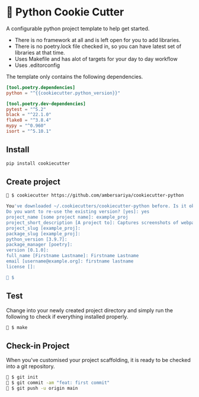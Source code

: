 # 🍪 Python Cookie Cutter

A configurable python project template to help get started. 

- There is no framework at all and is left open for you to add libraries. 
- There is no poetry.lock file checked in, so you can have latest set of libraries at that time.
- Uses Makefile and has alot of targets for your day to day workflow
- Uses .editorconfig

The template only contains the following dependencies.

```toml
[tool.poetry.dependencies]
python = "^{{cookiecutter.python_version}}"

[tool.poetry.dev-dependencies]
pytest = "^5.2"
black = "^22.1.0"
flake8 = "^3.8.4"
mypy = "^0.960"
isort = "^5.10.1"
```

## Install

```bash
pip install cookiecutter
```

## Create project

```bash
🍪 $ cookiecutter https://github.com/ambersariya/cookiecutter-python

You've downloaded ~/.cookiecutters/cookiecutter-python before. Is it okay to delete and re-download it? [yes]: no
Do you want to re-use the existing version? [yes]: yes
project_name [some project name]: example_proj
project_short_description [A project to]: Captures screenshots of webpages
project_slug [example_proj]:
package_slug [example_proj]:
python_version [3.9.7]:
package_manager [poetry]:
version [0.1.0]:
full_name [Firstname Lastname]: Firstname Lastname
email [username@example.org]: firstname lastname
license []:

🍪 $
```
## Test

Change into your newly created project directory and simply run the following to check if everything installed properly.

```bash
🍪 $ make
```

## Check-in Project

When you've customised your project scaffolding, it is ready to be checked into a git repository.

```bash
🍪 $ git init
🍪 $ git commit -am "feat: first commit"
🍪 $ git push -u origin main
```
